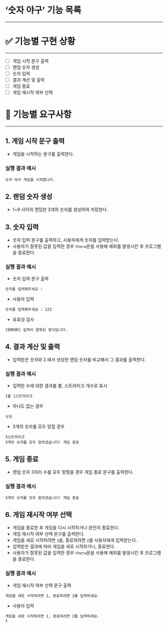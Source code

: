 # ‘숫자 야구’ 기능 목록

---

# ✅ 기능별 구현 상황

---

- [ ]  게임 시작 문구 출력
- [ ]  랜덤 숫자 생성
- [ ]  숫자 입력
- [ ]  결과 계산 및 출력
- [ ]  게임 종료
- [ ]  게임 재시작 여부 선택

# 📝 기능별 요구사항

---

## 1.  게임 시작 문구 출력

- 게임을 시작하는 문구를 출력한다.

### 실행 결과 예시

```
숫자 야구 게임을 시작합니다.
```

## 2. 랜덤 숫자 생성

- 1~9 사이의 랜덤한 3개의 숫자를 생성하여 저장한다.

## 3. 숫자 입력

- 숫자 입력 문구를 출력하고, 사용자에게 숫자를 입력받는다.
- 사용자가 잘못된 값을 입력한 경우 `thorw`문을 사용해 예외를 발생시킨 후 프로그램을 종료한다.

### 실행 결과 예시

- 숫자 입력 문구 출력

```
숫자를 입력해주세요 : 
```

- 사용자 입력

```
숫자를 입력해주세요 : 123
```

- 유효성 검사

```
[ERROR] 입력이 잘못된 형식입니다.
```

## 4. 결과 계산 및 출력

- 입력받은 숫자와 2.에서 생성한 랜덤 숫자를 비교해서 그 결과를 출력한다.

### 실행 결과 예시

- 입력한 수에 대한 결과를 볼, 스트라이크 개수로 표시

```
1볼 1스트라이크
```

- 하나도 없는 경우

```
낫싱
```

- 3개의 숫자를 모두 맞힐 경우

```
3스트라이크
3개의 숫자를 모두 맞히셨습니다! 게임 종료
```


## 5.  게임 종료

- 랜덤 숫자 3자리 수를 모두 맞췄을 경우 게임 종료 문구를 출력한다.

### 실행 결과 예시

```
3개의 숫자를 모두 맞히셨습니다! 게임 종료
```

## 6. 게임 재시작 여부 선택

- 게임을 종료한 후 게임을 다시 시작하거나 완전히 종료한다.
- 게임 재시작 여부 선택 문구를 출력한다.
- 게임을 새로 시작하려면 `1`을, 종료하려면 `2`를 사용자에게 입력받는다.
- 입력받은 결과에 따라 게임을 새로 시작하거나, 종료한다.
- 사용자가 잘못된 값을 입력한 경우 `thorw`문을 사용해 예외를 발생시킨 후 프로그램을 종료한다.

### 실행 결과 예시

- 게임 재시작 여부 선택 문구 출력

```
게임을 새로 시작하려면 1, 종료하려면 2를 입력하세요.
```

- 사용자 입력

```
게임을 새로 시작하려면 1, 종료하려면 2를 입력하세요.
1
```
